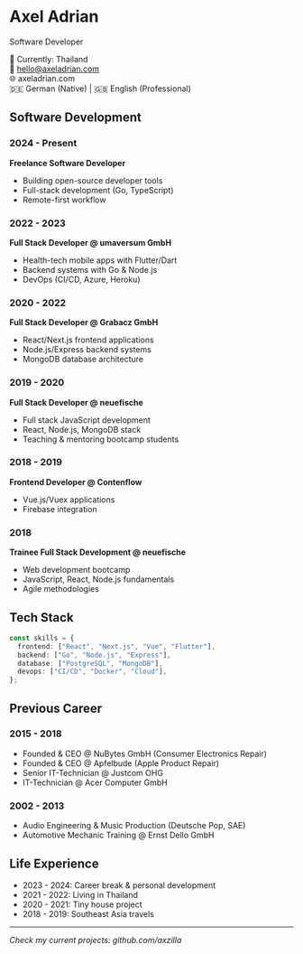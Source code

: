 # Axel Adrian

Software Developer

📍 Currently: Thailand  
📧 hello@axeladrian.com  
🌐 axeladrian.com  
🇩🇪 German (Native) | 🇬🇧 English (Professional)

## Software Development

### 2024 - Present

**Freelance Software Developer**

- Building open-source developer tools
- Full-stack development (Go, TypeScript)
- Remote-first workflow

### 2022 - 2023

**Full Stack Developer @ umaversum GmbH**

- Health-tech mobile apps with Flutter/Dart
- Backend systems with Go & Node.js
- DevOps (CI/CD, Azure, Heroku)

### 2020 - 2022

**Full Stack Developer @ Grabacz GmbH**

- React/Next.js frontend applications
- Node.js/Express backend systems
- MongoDB database architecture

### 2019 - 2020

**Full Stack Developer @ neuefische**

- Full stack JavaScript development
- React, Node.js, MongoDB stack
- Teaching & mentoring bootcamp students

### 2018 - 2019

**Frontend Developer @ Contenflow**

- Vue.js/Vuex applications
- Firebase integration

### 2018

**Trainee Full Stack Development @ neuefische**

- Web development bootcamp
- JavaScript, React, Node.js fundamentals
- Agile methodologies

## Tech Stack

```typescript
const skills = {
  frontend: ["React", "Next.js", "Vue", "Flutter"],
  backend: ["Go", "Node.js", "Express"],
  database: ["PostgreSQL", "MongoDB"],
  devops: ["CI/CD", "Docker", "Cloud"],
};
```

## Previous Career

### 2015 - 2018

- Founded & CEO @ NuBytes GmbH (Consumer Electronics Repair)
- Founded & CEO @ Apfelbude (Apple Product Repair)
- Senior IT-Technician @ Justcom OHG
- IT-Technician @ Acer Computer GmbH

### 2002 - 2013

- Audio Engineering & Music Production (Deutsche Pop, SAE)
- Automotive Mechanic Training @ Ernst Dello GmbH

## Life Experience

- 2023 - 2024: Career break & personal development
- 2021 - 2022: Living in Thailand
- 2020 - 2021: Tiny house project
- 2018 - 2019: Southeast Asia travels

---

_Check my current projects: github.com/axzilla_
